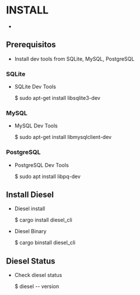 
# INSTALL

-

## Prerequisitos

- Install dev tools from SQLite, MySQL, PostgreSQL

### SQLite

- SQLite Dev Tools
  
  $ sudo apt-get install libsqlite3-dev

### MySQL

- MySQL Dev Tools

  $ sudo apt-get install libmysqlclient-dev

### PostgreSQL

- PostgreSQL Dev Tools

  $ sudo apt install libpq-dev

## Install Diesel

- Diesel install

    $ cargo install diesel_cli

- Diesel Binary

    $ cargo binstall diesel_cli

## Diesel Status

- Check diesel status

  $ diesel -- version

